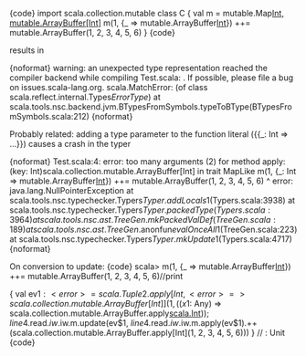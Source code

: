 {code}
import scala.collection.mutable
class C {
  val m = mutable.Map[Int, mutable.ArrayBuffer[Int]]()
  m(1, {_ => mutable.ArrayBuffer[Int]()}) ++= mutable.ArrayBuffer(1, 2, 3, 4, 5, 6)
}
{code}

results in

{noformat}
warning: an unexpected type representation reached the compiler backend while compiling Test.scala: <error>. If possible, please file a bug on issues.scala-lang.org.
scala.MatchError: <error> (of class scala.reflect.internal.Types$ErrorType$)
	at scala.tools.nsc.backend.jvm.BTypesFromSymbols.typeToBType(BTypesFromSymbols.scala:212)
{noformat}


Probably related: adding a type parameter to the function literal ({{_: Int => ...}}) causes a crash in the typer

{noformat}
Test.scala:4: error: too many arguments (2) for method apply: (key: Int)scala.collection.mutable.ArrayBuffer[Int] in trait MapLike
  m(1, {_: Int => mutable.ArrayBuffer[Int]()}) ++= mutable.ArrayBuffer(1, 2, 3, 4, 5, 6)
               ^
error: java.lang.NullPointerException
	at scala.tools.nsc.typechecker.Typers$Typer.addLocals$1(Typers.scala:3938)
	at scala.tools.nsc.typechecker.Typers$Typer.packedType(Typers.scala:3964)
	at scala.tools.nsc.ast.TreeGen.mkPackedValDef(TreeGen.scala:189)
	at scala.tools.nsc.ast.TreeGen.$anonfun$evalOnceAll$1(TreeGen.scala:223)
	at scala.tools.nsc.typechecker.Typers$Typer.mkUpdate$1(Typers.scala:4717)
{noformat}

On conversion to update:
{code}
scala>   m(1, {_ => mutable.ArrayBuffer[Int]()}) ++= mutable.ArrayBuffer(1, 2, 3, 4, 5, 6)//print

{
  val ev$1: <error> = scala.Tuple2.apply[Int, <error> => scala.collection.mutable.ArrayBuffer[Int]](1, ((x$1: Any) => scala.collection.mutable.ArrayBuffer.apply[scala.Int]()));
  $line4.$read.$iw.$iw.m.update(ev$1, $line4.$read.$iw.$iw.m.apply(ev$1).++(scala.collection.mutable.ArrayBuffer.apply[Int](1, 2, 3, 4, 5, 6)))
} // : Unit
{code}

